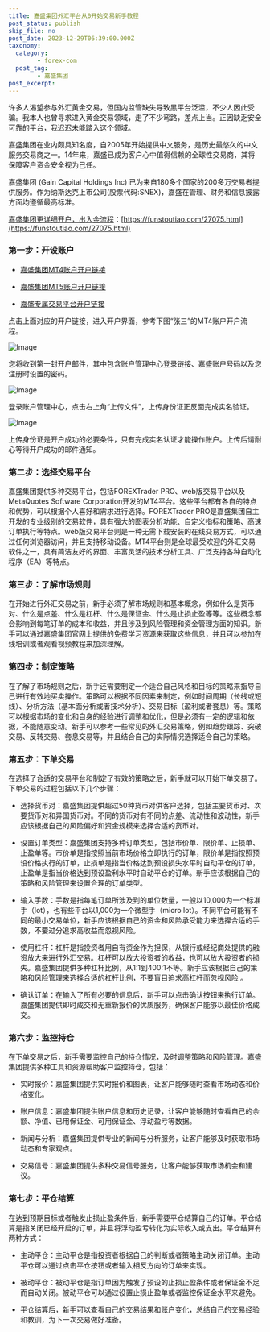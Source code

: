 ```yaml
---
title: 嘉盛集团外汇平台从0开始交易新手教程
post_status: publish
skip_file: no
post_date: 2023-12-29T06:39:00.000Z
taxonomy:
  category:
        - forex-com
  post_tag:
        - 嘉盛集团
post_excerpt: 
---
```

许多人渴望参与外汇黄金交易，但国内监管缺失导致黑平台泛滥，不少人因此受骗。我本人也曾寻求进入黄金交易领域，走了不少弯路，差点上当。正因缺乏安全可靠的平台，我迟迟未能踏入这个领域。

嘉盛集团在业内颇具知名度，自2005年开始提供中文服务，是历史最悠久的中文服务交易商之一。14年来，嘉盛已成为客户心中值得信赖的全球性交易商，其将保障客户资金安全视为己任。

嘉盛集团 (Gain Capital Holdings Inc) 已为来自180多个国家的200多万交易者提供服务。作为纳斯达克上市公司(股票代码:SNEX)，嘉盛在管理、财务和信息披露方面均遵循最高标准。

[嘉盛集团更详细开户，出入金流程](https://funstoutiao.com/27075.html)：[https://funstoutiao.com/27075.html](https://funstoutiao.com/27075.html)

### 第一步：开设账户

* [嘉盛集团MT4账户开户链接](https://s.ssgg.net/jsmt4)

* [嘉盛集团MT5账户开户链接](https://s.ssgg.net/jsmt5)

* [嘉盛专属交易平台开户链接](https://s.ssgg.net/js)

点击上面对应的开户链接，进入开户界面，参考下图“张三”的MT4账户开户流程。

![Image](https://prod-files-secure.s3.us-west-2.amazonaws.com/39ed1227-6d7d-4570-be36-9ccd4a2c4241/7a167aea-686b-400d-af59-4e18eb607a40/640.png?X-Amz-Algorithm=AWS4-HMAC-SHA256&X-Amz-Content-Sha256=UNSIGNED-PAYLOAD&X-Amz-Credential=ASIAZI2LB466Z24DPBPC%2F20250130%2Fus-west-2%2Fs3%2Faws4_request&X-Amz-Date=20250130T161310Z&X-Amz-Expires=3600&X-Amz-Security-Token=IQoJb3JpZ2luX2VjEJ%2F%2F%2F%2F%2F%2F%2F%2F%2F%2F%2FwEaCXVzLXdlc3QtMiJFMEMCICbBPVnH%2FE%2FZQ9e0xngVAebYnN%2Bfsu%2BpVipGIvYpqff6Ah8SS4%2F4PONnKUMVPL0CDqIf%2FawCYmiNiyTvTbBUZw%2BOKogECKj%2F%2F%2F%2F%2F%2F%2F%2F%2F%2FwEQABoMNjM3NDIzMTgzODA1Igw0YvhoOSzEcvllLCUq3ANWTUEYKPuzNEHkQC8Ok2speC8VG5DjfFMb5i2d6%2F8CmexjomaPijiq0yB9j20dHQ1W8VMxboc1bIenMinCs9CEILIJzevZcSUJsBlKCqMy3e4oQ%2ByCo9BIETkGr9KiA%2FzIFRAkWfetSR2C05ZOLhMrb8ukH%2Bht1occ2qEGs29fnimLBu9oqTRiJ%2B6xoxz0D1i4JyCPZRHfNFnsdcYE%2F9MWdbNPPY6T5rHbFg80uIY6ZyxAXcfi0nCtdDcHmZwCKhk6f27Z9xQBqzDIteRv%2F7tnnePIRObWtLDzR7O%2BHE9Us6m1021%2F1BkhDB%2FQeBfyU%2FxvKqYDlpiFAcxqwZ05SDUIk4g7Mfe6751JtAv02%2FEqW7l6hQNqD1JAisgSsjEj4cP%2BR6KSPvJA%2FRU3CGc8f3wDidD6rzqUq%2BTo5e6NOp7%2BIX4K6%2FHpYBBRLMJcPGLgvV12tUJht1bw5hs1dYuBbSGQIaKEZ6ILqqcUigcWT7y5EXyBuNqjpsKYVYEMLcbr0sbYEvD2moMDJgH%2Bk7wt4YTYqqQBrgld9L6DiUrmver%2B6Lz0gNl1jqgaprfSGF18cyXyYaOab8B8ZZxoa4mDg0bIuDID6Fkkb2PFjTFPSVdVOs5HyArNbRVUDMNh8jDfl%2B68BjqnAReeI44O8RnnNMVtrvY4mWYjNBktkr91vR8G3iogAUHhleqr48ADxS6RtZuE4gvR%2BQgzDABkJfIBxKqRtLnvp9S2iAIy%2Bi1IuGXgiER47kZjMbN5kCMtVUQtCqGMJJNgJZ0Vn0R2rzDFIqpoq3RMiDRxA%2FMPHWDOypsZitYySY6QKztClF9RC6dm4SlIdkusJcb75ggiV1okCU0eyC29I7OCBS9lySH7&X-Amz-Signature=6dcc22da10c1cfed53cf9536f73532642938af527c83a84b500b121c52309674&X-Amz-SignedHeaders=host&x-id=GetObject)

您将收到第一封开户邮件，其中包含账户管理中心登录链接、嘉盛账户号码以及您注册时设置的密码。

![Image](https://prod-files-secure.s3.us-west-2.amazonaws.com/39ed1227-6d7d-4570-be36-9ccd4a2c4241/eaa1c6b3-2877-4284-a0e1-530e222c27fb/image.png?X-Amz-Algorithm=AWS4-HMAC-SHA256&X-Amz-Content-Sha256=UNSIGNED-PAYLOAD&X-Amz-Credential=ASIAZI2LB466Z24DPBPC%2F20250130%2Fus-west-2%2Fs3%2Faws4_request&X-Amz-Date=20250130T161310Z&X-Amz-Expires=3600&X-Amz-Security-Token=IQoJb3JpZ2luX2VjEJ%2F%2F%2F%2F%2F%2F%2F%2F%2F%2F%2FwEaCXVzLXdlc3QtMiJFMEMCICbBPVnH%2FE%2FZQ9e0xngVAebYnN%2Bfsu%2BpVipGIvYpqff6Ah8SS4%2F4PONnKUMVPL0CDqIf%2FawCYmiNiyTvTbBUZw%2BOKogECKj%2F%2F%2F%2F%2F%2F%2F%2F%2F%2FwEQABoMNjM3NDIzMTgzODA1Igw0YvhoOSzEcvllLCUq3ANWTUEYKPuzNEHkQC8Ok2speC8VG5DjfFMb5i2d6%2F8CmexjomaPijiq0yB9j20dHQ1W8VMxboc1bIenMinCs9CEILIJzevZcSUJsBlKCqMy3e4oQ%2ByCo9BIETkGr9KiA%2FzIFRAkWfetSR2C05ZOLhMrb8ukH%2Bht1occ2qEGs29fnimLBu9oqTRiJ%2B6xoxz0D1i4JyCPZRHfNFnsdcYE%2F9MWdbNPPY6T5rHbFg80uIY6ZyxAXcfi0nCtdDcHmZwCKhk6f27Z9xQBqzDIteRv%2F7tnnePIRObWtLDzR7O%2BHE9Us6m1021%2F1BkhDB%2FQeBfyU%2FxvKqYDlpiFAcxqwZ05SDUIk4g7Mfe6751JtAv02%2FEqW7l6hQNqD1JAisgSsjEj4cP%2BR6KSPvJA%2FRU3CGc8f3wDidD6rzqUq%2BTo5e6NOp7%2BIX4K6%2FHpYBBRLMJcPGLgvV12tUJht1bw5hs1dYuBbSGQIaKEZ6ILqqcUigcWT7y5EXyBuNqjpsKYVYEMLcbr0sbYEvD2moMDJgH%2Bk7wt4YTYqqQBrgld9L6DiUrmver%2B6Lz0gNl1jqgaprfSGF18cyXyYaOab8B8ZZxoa4mDg0bIuDID6Fkkb2PFjTFPSVdVOs5HyArNbRVUDMNh8jDfl%2B68BjqnAReeI44O8RnnNMVtrvY4mWYjNBktkr91vR8G3iogAUHhleqr48ADxS6RtZuE4gvR%2BQgzDABkJfIBxKqRtLnvp9S2iAIy%2Bi1IuGXgiER47kZjMbN5kCMtVUQtCqGMJJNgJZ0Vn0R2rzDFIqpoq3RMiDRxA%2FMPHWDOypsZitYySY6QKztClF9RC6dm4SlIdkusJcb75ggiV1okCU0eyC29I7OCBS9lySH7&X-Amz-Signature=ab5f850cb3ebfd65f1733064a0d56233dbb07c9c43f26ce0b88a936d200998ef&X-Amz-SignedHeaders=host&x-id=GetObject)

登录账户管理中心，点击右上角“上传文件”，上传身份证正反面完成实名验证。

![Image](https://prod-files-secure.s3.us-west-2.amazonaws.com/39ed1227-6d7d-4570-be36-9ccd4a2c4241/54090639-09fc-46b4-a135-e0289f707147/image.png?X-Amz-Algorithm=AWS4-HMAC-SHA256&X-Amz-Content-Sha256=UNSIGNED-PAYLOAD&X-Amz-Credential=ASIAZI2LB466Z24DPBPC%2F20250130%2Fus-west-2%2Fs3%2Faws4_request&X-Amz-Date=20250130T161310Z&X-Amz-Expires=3600&X-Amz-Security-Token=IQoJb3JpZ2luX2VjEJ%2F%2F%2F%2F%2F%2F%2F%2F%2F%2F%2FwEaCXVzLXdlc3QtMiJFMEMCICbBPVnH%2FE%2FZQ9e0xngVAebYnN%2Bfsu%2BpVipGIvYpqff6Ah8SS4%2F4PONnKUMVPL0CDqIf%2FawCYmiNiyTvTbBUZw%2BOKogECKj%2F%2F%2F%2F%2F%2F%2F%2F%2F%2FwEQABoMNjM3NDIzMTgzODA1Igw0YvhoOSzEcvllLCUq3ANWTUEYKPuzNEHkQC8Ok2speC8VG5DjfFMb5i2d6%2F8CmexjomaPijiq0yB9j20dHQ1W8VMxboc1bIenMinCs9CEILIJzevZcSUJsBlKCqMy3e4oQ%2ByCo9BIETkGr9KiA%2FzIFRAkWfetSR2C05ZOLhMrb8ukH%2Bht1occ2qEGs29fnimLBu9oqTRiJ%2B6xoxz0D1i4JyCPZRHfNFnsdcYE%2F9MWdbNPPY6T5rHbFg80uIY6ZyxAXcfi0nCtdDcHmZwCKhk6f27Z9xQBqzDIteRv%2F7tnnePIRObWtLDzR7O%2BHE9Us6m1021%2F1BkhDB%2FQeBfyU%2FxvKqYDlpiFAcxqwZ05SDUIk4g7Mfe6751JtAv02%2FEqW7l6hQNqD1JAisgSsjEj4cP%2BR6KSPvJA%2FRU3CGc8f3wDidD6rzqUq%2BTo5e6NOp7%2BIX4K6%2FHpYBBRLMJcPGLgvV12tUJht1bw5hs1dYuBbSGQIaKEZ6ILqqcUigcWT7y5EXyBuNqjpsKYVYEMLcbr0sbYEvD2moMDJgH%2Bk7wt4YTYqqQBrgld9L6DiUrmver%2B6Lz0gNl1jqgaprfSGF18cyXyYaOab8B8ZZxoa4mDg0bIuDID6Fkkb2PFjTFPSVdVOs5HyArNbRVUDMNh8jDfl%2B68BjqnAReeI44O8RnnNMVtrvY4mWYjNBktkr91vR8G3iogAUHhleqr48ADxS6RtZuE4gvR%2BQgzDABkJfIBxKqRtLnvp9S2iAIy%2Bi1IuGXgiER47kZjMbN5kCMtVUQtCqGMJJNgJZ0Vn0R2rzDFIqpoq3RMiDRxA%2FMPHWDOypsZitYySY6QKztClF9RC6dm4SlIdkusJcb75ggiV1okCU0eyC29I7OCBS9lySH7&X-Amz-Signature=32755466021b6a54e77a384cea17838c1217d72476c43f16887ac032152dd6be&X-Amz-SignedHeaders=host&x-id=GetObject)

上传身份证是开户成功的必要条件，只有完成实名认证才能操作账户。上传后请耐心等待开户成功的邮件通知。

### 第二步：选择交易平台

嘉盛集团提供多种交易平台，包括FOREXTrader PRO、web版交易平台以及MetaQuotes Software Corporation开发的MT4平台。这些平台都有各自的特点和优势，可以根据个人喜好和需求进行选择。FOREXTrader PRO是嘉盛集团自主开发的专业级别的交易软件，具有强大的图表分析功能、自定义指标和策略、高速订单执行等特点。web版交易平台则是一种无需下载安装的在线交易方式，可以通过任何浏览器访问，并且支持移动设备。MT4平台则是全球最受欢迎的外汇交易软件之一，具有简洁友好的界面、丰富灵活的技术分析工具、广泛支持各种自动化程序（EA）等特点。

### 第三步：了解市场规则

在开始进行外汇交易之前，新手必须了解市场规则和基本概念，例如什么是货币对、什么是点差、什么是杠杆、什么是保证金、什么是止损止盈等等。这些概念都会影响到每笔订单的成本和收益，并且涉及到风险管理和资金管理方面的知识。新手可以通过嘉盛集团官网上提供的免费学习资源来获取这些信息，并且可以参加在线培训或者观看视频教程来加深理解。

### 第四步：制定策略

在了解了市场规则之后，新手还需要制定一个适合自己风格和目标的策略来指导自己进行有效地买卖操作。策略可以根据不同因素来制定，例如时间周期（长线或短线）、分析方法（基本面分析或者技术分析）、交易目标（盈利或者套息）等。策略可以根据市场的变化和自身的经验进行调整和优化，但是必须有一定的逻辑和依据，不能随意变动。新手可以参考一些常见的外汇交易策略，例如趋势跟踪、突破交易、反转交易、套息交易等，并且结合自己的实际情况选择适合自己的策略。

### 第五步：下单交易

在选择了合适的交易平台和制定了有效的策略之后，新手就可以开始下单交易了。下单交易的过程包括以下几个步骤：

* 选择货币对：嘉盛集团提供超过50种货币对供客户选择，包括主要货币对、次要货币对和异国货币对。不同的货币对有不同的点差、流动性和波动性，新手应该根据自己的风险偏好和资金规模来选择合适的货币对。

* 设置订单类型：嘉盛集团支持多种订单类型，包括市价单、限价单、止损单、止盈单等。市价单是指按照当前市场价格立即执行的订单，限价单是指按照预设价格执行的订单，止损单是指当价格达到预设损失水平时自动平仓的订单，止盈单是指当价格达到预设盈利水平时自动平仓的订单。新手应该根据自己的策略和风险管理来设置合理的订单类型。

* 输入手数：手数是指每笔订单所涉及到的单位数量，一般以10,000为一个标准手（lot），也有些平台以1,000为一个微型手（micro lot）。不同平台可能有不同的最小交易单位，新手应该根据自己的资金和风险承受能力来选择合适的手数，不要过分追求高收益而忽视风险。

* 使用杠杆：杠杆是指投资者用自有资金作为担保，从银行或经纪商处提供的融资放大来进行外汇交易。杠杆可以放大投资者的收益，也可以放大投资者的损失。嘉盛集团提供多种杠杆比例，从1:1到400:1不等。新手应该根据自己的策略和风险管理来选择合适的杠杆比例，不要盲目追求高杠杆而忽视风险 。

* 确认订单：在输入了所有必要的信息后，新手可以点击确认按钮来执行订单。嘉盛集团提供即时成交和无重新报价的优质服务，确保客户能够以最佳价格成交。

### 第六步：监控持仓

在下单交易之后，新手需要监控自己的持仓情况，及时调整策略和风险管理。嘉盛集团提供多种工具和资源帮助客户监控持仓，包括：

* 实时报价：嘉盛集团提供实时报价和图表，让客户能够随时查看市场动态和价格变化。

* 账户信息：嘉盛集团提供账户信息和历史记录，让客户能够随时查看自己的余额、净值、已用保证金、可用保证金、浮动盈亏等数据。

* 新闻与分析：嘉盛集团提供专业的新闻与分析服务，让客户能够及时获取市场动态和专家观点。

* 交易信号：嘉盛集团提供多种交易信号服务，让客户能够获取市场机会和建议。

### 第七步：平仓结算

在达到预期目标或者触发止损止盈条件后，新手需要平仓结算自己的订单。平仓结算是指关闭已经开启的订单，并且将浮动盈亏转化为实际收入或支出。平仓结算有两种方式：

* 主动平仓：主动平仓是指投资者根据自己的判断或者策略主动关闭订单。主动平仓可以通过点击平仓按钮或者输入相反方向的订单来实现。

* 被动平仓：被动平仓是指订单因为触发了预设的止损止盈条件或者保证金不足而自动关闭。被动平仓可以通过设置止损止盈单或者监控保证金水平来避免。

* 平仓结算后，新手可以查看自己的交易结果和账户变化，总结自己的交易经验和教训，为下一次交易做好准备。